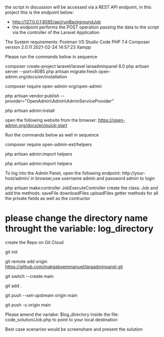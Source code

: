 the script in discussion will be accessed via a REST API endpoint, in this project this is the endpoint below:
- http://127.0.0.1:8085/api/runBackgroundJob
- the endpoint performs the POST operation passing the data to the script via the controller of the Laravel Application 

The System requirements:
    Postman
    VS Studio Code
    PHP 7.4
    Composer version 2.0.11 2021-02-24 14:57:23
    Xampp 

Please run the commands below in sequence

composer create-project laravel/laravel laraadminpanel 8.0 
php artisan server --port=8085
php artisan migrate:fresh
open-admin.org/docs/en/installation

composer require open-admin-org/open-admin

php artisan vendor:publish --provider="OpenAdmin\Admin\AdminServiceProvider"

php artisan admin:install

open the following website from the browser:  https://open-admin.org/docs/en/quick-start

Run the commands below as well in sequence

composer require open-admin-ext/helpers

php artisan admin:import helpers

php artisan admin:import helpers

To log into the Admin Panel, open the following endpoint: 
    http://your-host/admin/ in browser,use username admin and password admin to login


php artisan make:controller JobExecuteController
    create the class: Job and add the methods: 
        saveFile
        downloadFiles 
        uploadFiles
        getter methods for all the private fields as well as the contructor


# please change the directory name throught the variable: log_directory



create the Repo on Git Cloud

git init

git remote add origin https://github.com/makgaboemmanuel/laraadminpanel.git

git switch --create main 

git add .

git push --set-upstream origin main

git push -u origin main

Please amend the variabe: $log_directory inside the file: code_solution/Job.php to point to your local destination      

Best case scenarion would be screenshare and present the solution
